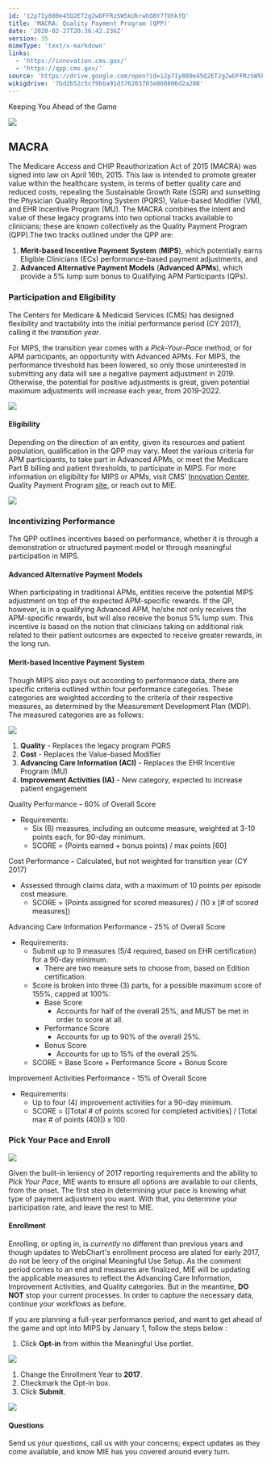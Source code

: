 ```yaml
---
id: '12p7Iy880e45Q2ET2g2wDFFRzSW5kUkrwhO8Y77UhkfQ'
title: 'MACRA: Quality Payment Program (QPP)'
date: '2020-02-27T20:36:42.236Z'
version: 35
mimeType: 'text/x-markdown'
links:
  - 'https://innovation.cms.gov/'
  - 'https://qpp.cms.gov/'
source: 'https://drive.google.com/open?id=12p7Iy880e45Q2ET2g2wDFFRzSW5kUkrwhO8Y77UhkfQ'
wikigdrive: '7bd2b52c5cf9bba91d376203703e860806d2a208'
---
```

Keeping You Ahead of the Game

![](../macra-quality-payment-program-qpp.assets/35b3ede081fc9fe9b8e9fb392e100ed4.jpg)

## MACRA

The Medicare Access and CHIP Reauthorization Act of 2015 (MACRA) was signed into law on April 16th, 2015. This law is intended to promote greater value within the healthcare system, in terms of better quality care and reduced costs, repealing the Sustainable Growth Rate (SGR) and sunsetting the Physician Quality Reporting System (PQRS), Value-based Modifier (VM), and EHR Incentive Program (MU). The MACRA combines the intent and value of these legacy programs into two optional tracks available to clinicians; these are known collectively as the Quality Payment Program (QPP).The two tracks outlined under the QPP are:

1. <strong>Merit-based Incentive Payment System</strong> (<strong>MIPS</strong>), which potentially earns Eligible Clinicians (ECs) performance-based payment adjustments, and
2. <strong>Advanced Alternative Payment Models</strong> (<strong>Advanced APMs</strong>), which provide a 5% lump sum bonus to Qualifying APM Participants (QPs).

### Participation and Eligibility

The Centers for Medicare & Medicaid Services (CMS) has designed flexibility and tractability into the initial performance period (CY 2017), calling it the *transition year*.

For MIPS, the transition year comes with a *Pick-Your-Pace* method, or for APM participants, an opportunity with Advanced APMs. For MIPS, the performance threshold has been lowered, so only those uninterested in submitting any data will see a negative payment adjustment in 2019. Otherwise, the potential for positive adjustments is great, given potential maximum adjustments will increase each year, from 2019-2022.

![](../macra-quality-payment-program-qpp.assets/fdc36614e6040324e87099380290dffc.png)

#### Eligibility

Depending on the direction of an entity, given its resources and patient population, qualification in the QPP may vary. Meet the various criteria for APM participants, to take part in Advanced APMs, or meet the Medicare Part B billing and patient thresholds, to participate in MIPS. For more information on eligibility for MIPS or APMs, visit CMS' [Innovation Center](https://innovation.cms.gov/), Quality Payment Program [site](https://qpp.cms.gov/), or reach out to MIE.

![](../macra-quality-payment-program-qpp.assets/734099129fcf942b3de8a8ca31b4c2b8.png)

### Incentivizing Performance

The QPP outlines incentives based on performance, whether it is through a demonstration or structured payment model or through meaningful participation in MIPS.

#### Advanced Alternative Payment Models

When participating in traditional APMs, entities receive the potential MIPS adjustment on top of the expected APM-specific rewards. If the QP, however, is in a qualifying Advanced APM, he/she not only receives the APM-specific rewards, but will also receive the bonus 5% lump sum. This incentive is based on the notion that clinicians taking on additional risk related to their patient outcomes are expected to receive greater rewards, in the long run.

#### Merit-based Incentive Payment System

Though MIPS also pays out according to performance data, there are specific criteria outlined within four performance categories. These categories are weighted according to the criteria of their respective measures, as determined by the Measurement Development Plan (MDP). The measured categories are as follows:

![](../macra-quality-payment-program-qpp.assets/5712451dd441e67efa0f54a2ce7bcc4e.png)

1. <strong>Quality</strong> - Replaces the legacy program PQRS
2. <strong>Cost</strong> - Replaces the Value-based Modifier
3. <strong>Advancing Care Information (ACI)</strong> - Replaces the EHR Incentive Program (MU)
4. <strong>Improvement Activities (IA)</strong> - New category, expected to increase patient engagement

Quality Performance **-** 60% of Overall Score

* Requirements:
    * Six (6) measures, including an outcome measure, weighted at 3-10 points each, for 90-day minimum.
    * SCORE = (Points earned + bonus points) / max points [60]

Cost Performance **-** Calculated, but not weighted for transition year (CY 2017)

* Assessed through claims data, with a maximum of 10 points per episode cost measure.
    * SCORE = (Points assigned for scored measures) / (10 x [# of scored measures])

Advancing Care Information Performance - 25% of Overall Score

* Requirements:
    * Submit up to 9 measures (5/4 required, based on EHR certification) for a 90-day minimum.
        * There are two measure sets to choose from, based on Edition certification.
    * Score is broken into three (3) parts, for a possible maximum score of 155%, capped at 100%:
        * Base Score
            * Accounts for half of the overall 25%, and MUST be met in order to score at all.
        * Performance Score
            * Accounts for up to 90% of the overall 25%.
        * Bonus Score
            * Accounts for up to 15% of the overall 25%.
    * SCORE = Base Score + Performance Score + Bonus Score

Improvement Activities Performance - 15% of Overall Score

* Requirements:
    * Up to four (4) improvement activities for a 90-day minimum.
    * SCORE = ([Total # of points scored for completed activities] / [Total max # of points (40)]) x 100

### Pick Your Pace and Enroll

![](../macra-quality-payment-program-qpp.assets/bfbd8ddf9c846e1f985e44f63eaa3e57.png)

Given the built-in leniency of 2017 reporting requirements and the ability to *Pick Your Pace*, MIE wants to ensure all options are available to our clients, from the onset. The first step in determining your pace is knowing what type of payment adjustment you want. With that, you determine your participation rate, and leave the rest to MIE.

#### Enrollment

Enrolling, or opting in, is *currently* no different than previous years and though updates to WebChart's enrollment process are slated for early 2017, do not be leery of the original Meaningful Use Setup. As the comment period comes to an end and measures are finalized, MIE will be updating the applicable measures to reflect the Advancing Care Information, Improvement Activities, and Quality categories. But in the meantime, **DO NOT** stop your current processes. In order to capture the necessary data, continue your workflows as before.

If you are planning a full-year performance period, and want to get ahead of the game and opt into MIPS by January 1, follow the steps below :

1. Click <strong>Opt-in</strong> from within the Meaningful Use portlet.

![](../macra-quality-payment-program-qpp.assets/47cd2e1ba3258cceb8c44c32520c7f45.png)

1. Change the Enrollment Year to <strong>2017</strong>.
2. Checkmark the Opt-in box.
3. Click <strong>Submit</strong>.

![](../macra-quality-payment-program-qpp.assets/ddb53c0992cf8480c29efc0140867fcb.png)

#### Questions

Send us your questions, call us with your concerns; expect updates as they come available, and know MIE has you covered around every turn.
